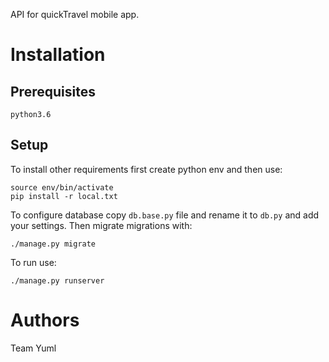 API for quickTravel mobile app.

# Installation

## Prerequisites

```
python3.6
```

## Setup

To install other requirements first create python env and then use:

```
source env/bin/activate
pip install -r local.txt
```

To configure database copy `db.base.py` file and rename it to `db.py` and add your settings.
Then migrate migrations with:

```
./manage.py migrate
```

To run use:

```
./manage.py runserver
```

# Authors
Team Yuml
